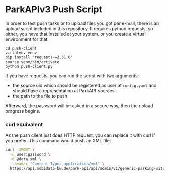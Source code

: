 # ParkAPIv3 Push Script

In order to test push tasks or to upload files you got per e-mail, there is an upload script included in this
repository. It requires python requests, so either, you have that installed at your system, or you create a virtual
environment for that:

```
cd push-client
virtalenv venv
pip install "requests~=2.31.0"
source venv/bin/activate
python push-client.py
```

If you have requests, you can run the script with two arguments:
- the source uid which should be registered as user at `config.yaml` and should have a representation at ParkAPI-sources
- the path to the file to push

Afterward, the password will be asked in a secure way, then the upload progress begins.

### curl equivalent

As the push client just does HTTP request, you can replace it with curl if you prefer. This command would push an XML
file:

```bash
curl -XPOST \
  -u user:password \
  -d @data.xml \
  --header "Content-Type: application/xml" \
  https://api.mobidata-bw.de/park-api/api/admin/v1/generic-parking-sites/xml
```
